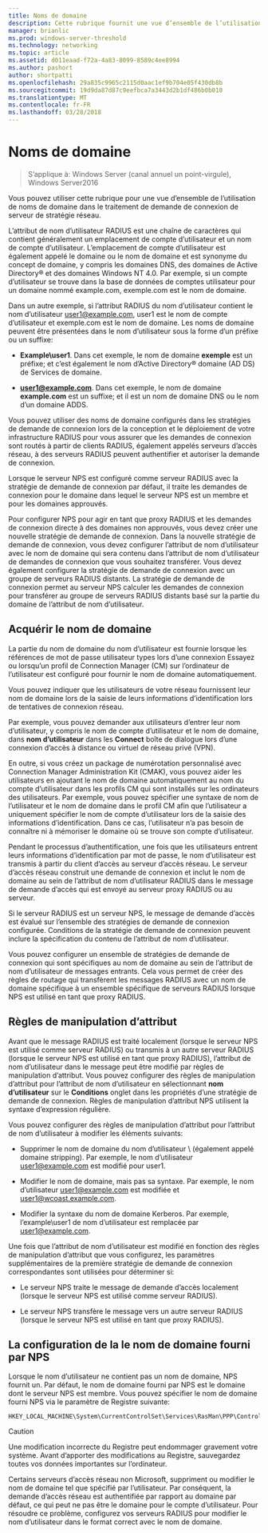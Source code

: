 ```yaml
---
title: Noms de domaine
description: Cette rubrique fournit une vue d’ensemble de l’utilisation de noms de domaine dans la demande de connexion du serveur de stratégie réseau dans Windows Server 2016 de traitement.
manager: brianlic
ms.prod: windows-server-threshold
ms.technology: networking
ms.topic: article
ms.assetid: d011eaad-f72a-4a83-8099-8589c4ee8994
ms.author: pashort
author: shortpatti
ms.openlocfilehash: 29a835c9965c2115d0aac1ef9b704e05f430db8b
ms.sourcegitcommit: 19d9da87d87c9eefbca7a3443d2b1df486b0b010
ms.translationtype: MT
ms.contentlocale: fr-FR
ms.lasthandoff: 03/28/2018
---
```

# <a name="realm-names"></a>Noms de domaine

>S’applique à: Windows Server (canal annuel un point-virgule), Windows Server2016


Vous pouvez utiliser cette rubrique pour une vue d’ensemble de l’utilisation de noms de domaine dans le traitement de demande de connexion de serveur de stratégie réseau.

L’attribut de nom d’utilisateur RADIUS est une chaîne de caractères qui contient généralement un emplacement de compte d’utilisateur et un nom de compte d’utilisateur. L’emplacement de compte d’utilisateur est également appelé le domaine ou le nom de domaine et est synonyme du concept de domaine, y compris les domaines DNS, des domaines de Active Directory® et des domaines Windows NT 4.0. Par exemple, si un compte d’utilisateur se trouve dans la base de données de comptes utilisateur pour un domaine nommé example.com, exemple.com est le nom de domaine.

Dans un autre exemple, si l’attribut RADIUS du nom d’utilisateur contient le nom d’utilisateur user1@example.com, user1 est le nom de compte d’utilisateur et exemple.com est le nom de domaine. Les noms de domaine peuvent être présentées dans le nom d’utilisateur sous la forme d’un préfixe ou un suffixe:

- **Example\user1**. Dans cet exemple, le nom de domaine **exemple** est un préfixe; et c’est également le nom d’Active Directory&reg; domaine \(AD DS\) de Services de domaine.

- **user1@example.com**. Dans cet exemple, le nom de domaine **example.com** est un suffixe; et il est un nom de domaine DNS ou le nom d’un domaine ADDS.

Vous pouvez utiliser des noms de domaine configurés dans les stratégies de demande de connexion lors de la conception et le déploiement de votre infrastructure RADIUS pour vous assurer que les demandes de connexion sont routés à partir de clients RADIUS, également appelés serveurs d’accès réseau, à des serveurs RADIUS peuvent authentifier et autoriser la demande de connexion.

Lorsque le serveur NPS est configuré comme serveur RADIUS avec la stratégie de demande de connexion par défaut, il traite les demandes de connexion pour le domaine dans lequel le serveur NPS est un membre et pour les domaines approuvés.

Pour configurer NPS pour agir en tant que proxy RADIUS et les demandes de connexion directe à des domaines non approuvés, vous devez créer une nouvelle stratégie de demande de connexion. Dans la nouvelle stratégie de demande de connexion, vous devez configurer l’attribut de nom d’utilisateur avec le nom de domaine qui sera contenu dans l’attribut de nom d’utilisateur de demandes de connexion que vous souhaitez transférer. Vous devez également configurer la stratégie de demande de connexion avec un groupe de serveurs RADIUS distants. La stratégie de demande de connexion permet au serveur NPS calculer les demandes de connexion pour transférer au groupe de serveurs RADIUS distants basé sur la partie du domaine de l’attribut de nom d’utilisateur.

## <a name="acquiring-the-realm-name"></a>Acquérir le nom de domaine

La partie du nom de domaine du nom d’utilisateur est fournie lorsque les références de mot de passe utilisateur types lors d’une connexion Essayez ou lorsqu’un profil de Connection Manager (CM) sur l’ordinateur de l’utilisateur est configuré pour fournir le nom de domaine automatiquement.

Vous pouvez indiquer que les utilisateurs de votre réseau fournissent leur nom de domaine lors de la saisie de leurs informations d’identification lors de tentatives de connexion réseau.

Par exemple, vous pouvez demander aux utilisateurs d’entrer leur nom d’utilisateur, y compris le nom de compte d’utilisateur et le nom de domaine, dans **nom d’utilisateur** dans les **Connect** boîte de dialogue lors d’une connexion d’accès à distance ou virtuel de réseau privé (VPN).

En outre, si vous créez un package de numérotation personnalisé avec Connection Manager Administration Kit (CMAK), vous pouvez aider les utilisateurs en ajoutant le nom de domaine automatiquement au nom du compte d’utilisateur dans les profils CM qui sont installés sur les ordinateurs des utilisateurs. Par exemple, vous pouvez spécifier une syntaxe de nom de l’utilisateur et le nom de domaine dans le profil CM afin que l’utilisateur a uniquement spécifier le nom de compte d’utilisateur lors de la saisie des informations d’identification. Dans ce cas, l’utilisateur n’a pas besoin de connaître ni à mémoriser le domaine où se trouve son compte d’utilisateur.

Pendant le processus d’authentification, une fois que les utilisateurs entrent leurs informations d’identification par mot de passe, le nom d’utilisateur est transmis à partir du client d’accès au serveur d’accès réseau. Le serveur d’accès réseau construit une demande de connexion et inclut le nom de domaine au sein de l’attribut de nom d’utilisateur RADIUS dans le message de demande d’accès qui est envoyé au serveur proxy RADIUS ou au serveur.

Si le serveur RADIUS est un serveur NPS, le message de demande d’accès est évalué sur l’ensemble des stratégies de demande de connexion configurée. Conditions de la stratégie de demande de connexion peuvent inclure la spécification du contenu de l’attribut de nom d’utilisateur.

Vous pouvez configurer un ensemble de stratégies de demande de connexion qui sont spécifiques au nom de domaine au sein de l’attribut de nom d’utilisateur de messages entrants. Cela vous permet de créer des règles de routage qui transfèrent les messages RADIUS avec un nom de domaine spécifique à un ensemble spécifique de serveurs RADIUS lorsque NPS est utilisé en tant que proxy RADIUS.

## <a name="attribute-manipulation-rules"></a>Règles de manipulation d’attribut

Avant que le message RADIUS est traité localement (lorsque le serveur NPS est utilisé comme serveur RADIUS) ou transmis à un autre serveur RADIUS (lorsque le serveur NPS est utilisé en tant que proxy RADIUS), l’attribut de nom d’utilisateur dans le message peut être modifié par règles de manipulation d’attribut. Vous pouvez configurer des règles de manipulation d’attribut pour l’attribut de nom d’utilisateur en sélectionnant **nom d’utilisateur** sur le **Conditions** onglet dans les propriétés d’une stratégie de demande de connexion. Règles de manipulation d’attribut NPS utilisent la syntaxe d’expression régulière.

Vous pouvez configurer des règles de manipulation d’attribut pour l’attribut de nom d’utilisateur à modifier les éléments suivants:

- Supprimer le nom de domaine du nom d’utilisateur \ (également appelé domaine stripping\). Par exemple, le nom d’utilisateur user1@example.com est modifié pour user1.

- Modifier le nom de domaine, mais pas sa syntaxe. Par exemple, le nom d’utilisateur user1@example.com est modifiée et user1@wcoast.example.com.

- Modifier la syntaxe du nom de domaine Kerberos. Par exemple, l’example\user1 de nom d’utilisateur est remplacée par user1@example.com.

Une fois que l’attribut de nom d’utilisateur est modifié en fonction des règles de manipulation d’attribut que vous configurez, les paramètres supplémentaires de la première stratégie de demande de connexion correspondantes sont utilisées pour déterminer si:

- Le serveur NPS traite le message de demande d’accès localement (lorsque le serveur NPS est utilisé comme serveur RADIUS).

- Le serveur NPS transfère le message vers un autre serveur RADIUS (lorsque le serveur NPS est utilisé en tant que proxy RADIUS).

## <a name="configuring-the-the-nps-supplied-domain-name"></a>La configuration de la le nom de domaine fourni par NPS

Lorsque le nom d’utilisateur ne contient pas un nom de domaine, NPS fournit un. Par défaut, le nom de domaine fourni par NPS est le domaine dont le serveur NPS est membre. Vous pouvez spécifier le nom de domaine fourni NPS via le paramètre de Registre suivante:

    
    HKEY_LOCAL_MACHINE\System\CurrentControlSet\Services\RasMan\PPP\ControlProtocols\BuiltIn\DefaultDomain
    

>[!CAUTION]
>Une modification incorrecte du Registre peut endommager gravement votre système. Avant d’apporter des modifications au Registre, sauvegardez toutes vos données importantes sur l’ordinateur.

Certains serveurs d’accès réseau non Microsoft, suppriment ou modifier le nom de domaine tel que spécifié par l’utilisateur. Par conséquent, la demande d’accès réseau est authentifiée par rapport au domaine par défaut, ce qui peut ne pas être le domaine pour le compte d’utilisateur. Pour résoudre ce problème, configurez vos serveurs RADIUS pour modifier le nom d’utilisateur dans le format correct avec le nom de domaine.
